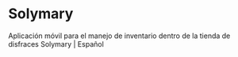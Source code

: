# Solymary
Aplicación móvil para el manejo de inventario dentro de la tienda de disfraces Solymary | Español
